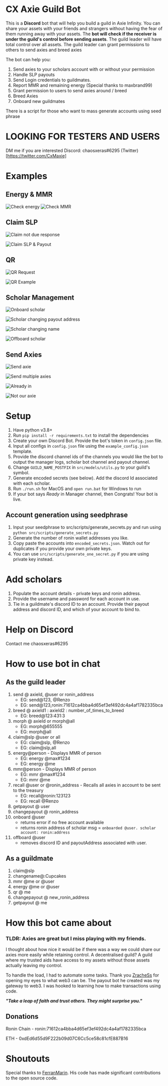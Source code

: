 # CX Axie Guild Bot
This is a **Discord** bot that will help you build a guild in Axie Infinity. You can share your assets with your friends and strangers without having the fear of them running away with your assets. The __bot will check if the receiver is under the guild's control before sending assets__. The guild leader will have total control over all assets. The guild leader can grant permissions to others to send axies and breed axies

The bot can help you:
1. Send axies to your scholars account with or without your permission
2. Handle SLP payouts
3. Send Login credentials to guildmates.
4. Report MMR and remaining energy (Special thanks to maxbrand99)
5. Grant permission to users to send axies around / breed
6. Breed Axies
7. Onboard new guildmates

There is a script for those who want to mass generate accounts using seed phrase

# LOOKING FOR TESTERS AND USERS
DM me if you are interested
Discord: chaosxeras#6295
(Twitter)[https://twitter.com/CxMaxie]

# Examples 
## Energy & MMR
![Check energy](./examples/energy.png)
![Check MMR](./examples/mmr.png)

## Claim SLP
![Claim not due response](./examples/claim_not_due.png)

![Claim SLP & Payout](./examples/claim_slp.png)

## QR
![QR Request](./examples/qr_sent.png)

![QR Example](./examples/qr_example.png)

## Scholar Management
![Onboard scholar](./examples/onboard_scholar.png)

![Scholar changing payout address](./examples/set_payout.png)

![Scholar changing name](./examples/change_name.png)

![Offboard scholar](./examples/offboard_scholar.png)

## Send Axies
![Send axie](./examples/send.png)

![Send multiple axies](./examples/send_multiple.png)

![Already in](./examples/send_already_in.png)

![Not our axie](./examples/send_not_our_axie.png)

# Setup
1. Have python v3.8+
2. Run `pip install -r requirements.txt` to install the dependencies
3. Create your own Discord Bot. Provide the bot's token in `config.json` file.
4. Input all configs in `config.json` file using the `example_config.json` template.
5. Provide the discord channel ids of the channels you would like the bot to output the manager logs, scholar bot channel and payout channel.
6. Change `GUILD_NAME_POSTFIX` in `src/models/utils.py` to your guild's symbol.
7. Generate encoded secrets (see below). Add the discord Id associated with each scholar. 
8. Run `./run.sh` for MacOS and `open run.bat` for Windows to run
9. If your bot says _Ready_ in Manager channel, then Congrats! Your bot is live.


## Account generation using seedphrase
1. Input your seedphrase to src/scripts/generate_secrets.py and run using `python src/scripts/generate_secrets.py`
2. Generate the number of ronin wallet addresses you like.
3. Copy paste the accounts into `encoded_secrets.json`. Watch out for duplicates if you provide your own private keys.
4. You can use `src/scripts/generate_one_secret.py` if you are using private key instead.

# Add scholars
1. Populate the account details - private keys and ronin address.
2. Provide the username and password for each account in use.
3. Tie in a guildmate's discord ID to an account. Provide their payout address and discord ID, and which of your account to bind to.

# Help on Discord
Contact me chaosxeras#6295

# How to use bot in chat
## As the guild leader
1. send @ axieId, @user or ronin_address 
    - EG: send@123, @Renzo
    - EG: send@123,ronin:71612ca4bba4d65ef3ef492dc4a4af1782335bca
2. breed @ axieId1 : axieId2 : number_of_times_to_breed 
    - EG: breed@123:431:3
3. morph @ axieId or morph@all
    - EG: morph@655555
    - EG: morph@all
3. claim@slp @user or all
    - EG: claim@slp, @Renzo
    - EG: claim@slp,all
4. energy@person - Displays MMR of person
    - EG: energy @max#1234
    - EG: energy @me
5. mmr@person - Displays MMR of person
    - EG: mmr @max#1234
    - EG: mmr @me
6. recall @user or @ronin_address  - Recalls all axies in account to be sent to the treasury
    - EG: recall@ronin:123123
    - EG: recall @Renzo
7. getpayout @ user
8. changepayout @ ronin_address
9. onboard @user
    - returns error if no free account available
    - returns ronin address of scholar 
        msg = `onboarded @user. scholar account: ronin:address` 
10. offboard @user
    - removes discord ID and payoutAddress associated with user.

## As a guildmate
1. claim@slp
2. changename@:Cupcakes
3. mmr @me or @user
4. energy @me or @user
5. qr @ me
6. changepayout @ new_ronin_address
7. getpayout @ me

# How this bot came about
### TLDR: Axies are great but I miss playing with my friends.

I thought about how nice it would be if there was a way we could share our axies more easily while retaining control. A decentralised guild? A guild where my trusted aids have access to my assets without those assets actually leaving my control.

To handle the load, I had to automate some tasks. Thank you [ZracheSs](https://twitter.com/ZracheSs) for opening my eyes to what web3 can be. The payout bot he created was my gateway to web3. I was hooked to learning how to make transactions using code.

**_"Take a leap of faith and trust others. They might surprise you."_**

## Donations
Ronin Chain - ronin:71612ca4bba4d65ef3ef492dc4a4af1782335bca

ETH - 0xdEd6d55d9F222b09d07C6Cc5ce58c81cfE887B16


# Shoutouts
Special thanks to [FerranMarin](https://github.com/FerranMarin/axie-scholar-utilities). His code has made significant contributions to the open source code.
